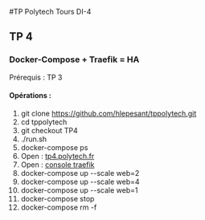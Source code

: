 #TP Polytech Tours DI-4


## TP 4

### Docker-Compose + Traefik = HA

Prérequis : TP 3

#### Opérations :

1. git clone https://github.com/hlepesant/tppolytech.git
1. cd tppolytech
1. git checkout TP4
1. ./run.sh
1. docker-compose ps
1. Open : [tp4.polytech.fr](http://tp4.polytech.fr:8080/)
1. Open : [console traefik](http://tp4.polytech.fr:8090/)
1. docker-compose up --scale web=2
1. docker-compose up --scale web=4
1. docker-compose up --scale web=1
1. docker-compose stop
1. docker-compose rm -f

